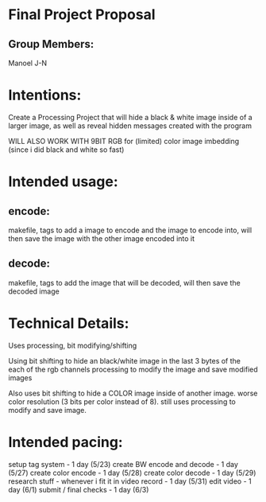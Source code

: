 # Final Project Proposal

## Group Members:

Manoel J-N
       
# Intentions:

Create a Processing Project that will hide a black & white image inside of a larger image, as well as reveal hidden messages created with the program
 
WILL ALSO WORK WITH 9BIT RGB for (limited) color image imbedding (since i did black and white so fast)
    
# Intended usage:

## encode:
makefile, tags to add a image to encode and the image to encode into, will then save the image with the other image encoded into it

## decode:
makefile, tags to add the image that will be decoded, will then save the decoded image
  
# Technical Details:

Uses processing, bit modifying/shifting
   
Using bit shifting to hide an black/white image in the last 3 bytes of the each of the rgb channels
processing to modify the image and save modified images

Also uses bit shifting to hide a COLOR image inside of another image. worse color resolution (3 bits per color instead of 8). still uses processing to modify and save image.


  
    
# Intended pacing:

setup tag system - 1 day (5/23)
create BW encode and decode - 1 day (5/27)
create color encode - 1 day (5/28)
create color decode - 1 day (5/29)
research stuff - whenever i fit it in 
video record - 1 day (5/31)
edit video - 1 day (6/1)
submit / final checks - 1 day (6/3)

